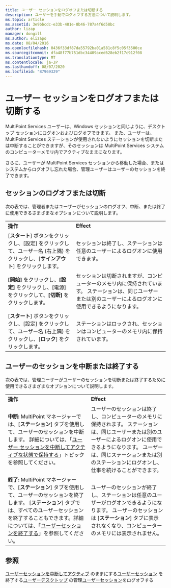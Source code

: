 ```yaml
---
title: ユーザー セッションをログオフまたは切断する
description: ユーザーを手動でログオフする方法について説明します。
ms.topic: article
ms.assetid: 3e9bbcdc-e33b-481e-8b46-787a4f6d58bc
author: lizap
manager: dongill
ms.author: elizapo
ms.date: 08/04/2016
ms.openlocfilehash: 0436f33df87da55792ba01a581c8f5c05f3500ce
ms.sourcegitcommit: dfa48f77b751dbc34409aced628eb2f17c912f08
ms.translationtype: MT
ms.contentlocale: ja-JP
ms.lasthandoff: 08/07/2020
ms.locfileid: "87969329"
---
```

# <a name="log-off-or-disconnect-user-sessions"></a>ユーザー セッションをログオフまたは切断する
MultiPoint Services ユーザーは、Windows セッションと同じように、デスクトップ セッションにログオンおよびログオフできます。 また、ユーザーは、MultiPoint Services ステーションが使用されないようにセッションを切断または中断することができますが、そのセッションは MultiPoint Services システムのコンピューターメモリ内でアクティブなままになります。

さらに、ユーザーが MultiPoint Services セッションから移動した場合、またはシステムからログオフし忘れた場合、管理ユーザーはユーザーのセッションを終了できます。

## <a name="logging-off-or-disconnecting-a-session"></a>セッションのログオフまたは切断
次の表では、管理者またはユーザーがセッションのログオフ、中断、または終了に使用できるさまざまなオプションについて説明します。

|||
|-|-|
|**操作**|**Effect**|
|[**スタート**] ボタンをクリックし、[設定] をクリックして、ユーザー名 (右上隅) をクリックし、[**サインアウト**] をクリックします。|セッションは終了し、ステーションは任意のユーザーによるログオンに使用できます。|
|**[開始]** をクリックし、**[設定]** をクリックし、[電源] をクリックして、**[切断]** をクリックします。|セッションは切断されますが、コンピューターのメモリ内に保持されています。 ステーションは、同じユーザーまたは別のユーザーによるログオンに使用できるようになります。|
|[**スタート**] ボタンをクリックし、[設定] をクリックして、ユーザー名 (右上隅) をクリックし、[**ロック**] をクリックします。|ステーションはロックされ、セッションはコンピューターのメモリ内に保持されています。|

## <a name="suspending-or-ending-a-users-session"></a>ユーザーのセッションを中断または終了する
次の表では、管理ユーザーがユーザーのセッションを切断または終了するために使用できるさまざまなオプションについて説明します。

|||
|-|-|
|**操作**|**Effect**|
|**中断:** MultiPoint マネージャーでは、[**ステーション**] タブを使用して、ユーザーのセッションを中断します。 詳細については、「[ユーザー セッションを中断してアクティブな状態で保持する](Suspend-and-Leave-User-Session-Active.md)」トピックを参照してください。|ユーザーのセッションは終了し、コンピューターのメモリに保持されます。 ステーションは、同じユーザーまたは別のユーザーによるログオンに使用できるようになります。 ユーザーは、同じステーションまたは別のステーションにログオンし、仕事を続けることができます。|
|**終了:** MultiPoint マネージャーで、[**ステーション**] タブを使用して、ユーザーのセッションを終了します。 [**ステーション**] タブでは、すべてのユーザーセッションを終了することもできます。詳細については、「[ユーザーセッションを終了する](End-a-User-Session.md)」を参照してください。|ユーザーのセッションが終了し、ステーションは任意のユーザーがログオンできるようになります。 ユーザーのセッションは [**ステーション**] タブに表示されなくなり、コンピューターのメモリには表示されません。|

## <a name="see-also"></a>参照
[ユーザーセッションを中断してアクティブ](Suspend-and-Leave-User-Session-Active.md) 
 のままにする[ユーザーセッション](End-a-User-Session.md) 
 を終了する[ユーザーデスクトップ](manage-user-desktops-using-multipoint-dashboard.md) 
 の管理[ユーザーセッション](Log-Off-User-Sessions.md)をログオフする